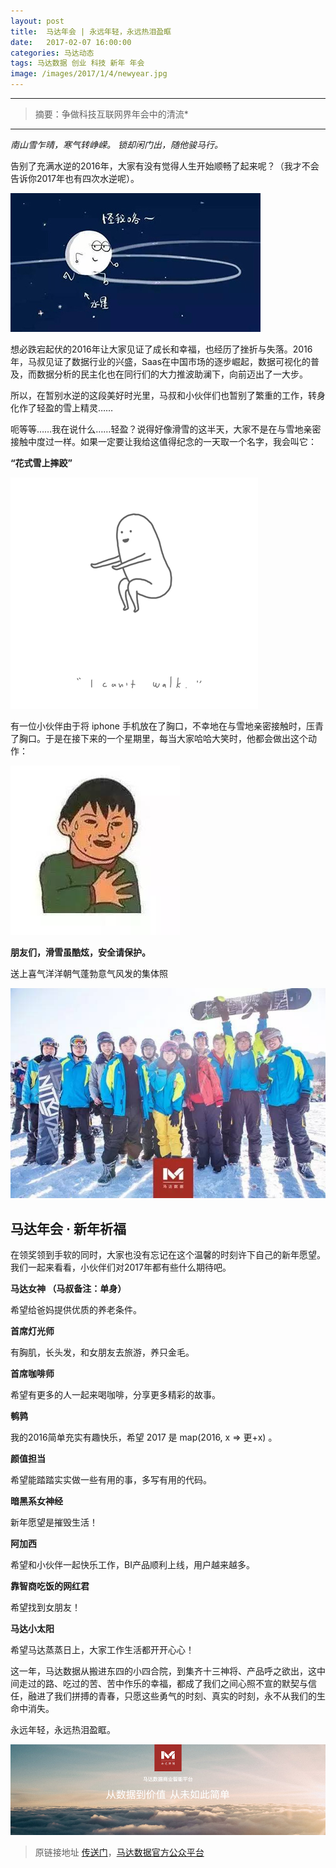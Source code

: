 ```yaml
---
layout: post
title:  马达年会 | 永远年轻，永远热泪盈眶
date:   2017-02-07 16:00:00
categories: 马达动态
tags: 马达数据 创业 科技 新年 年会 
image: /images/2017/1/4/newyear.jpg
---
```


---------
>摘要：争做科技互联网界年会中的清流*

--------


*南山雪乍晴，寒气转峥嵘。*
*锁却闲门出，随他骏马行。*


告别了充满水逆的2016年，大家有没有觉得人生开始顺畅了起来呢？（我才不会告诉你2017年也有四次水逆呢）。

![alt text](/images/2017/2/6/1.jpeg)

想必跌宕起伏的2016年让大家见证了成长和幸福，也经历了挫折与失落。2016年，马叔见证了数据行业的兴盛，Saas在中国市场的逐步崛起，数据可视化的普及，而数据分析的民主化也在同行们的大力推波助澜下，向前迈出了一大步。

所以，在暂别水逆的这段美好时光里，马叔和小伙伴们也暂别了繁重的工作，转身化作了轻盈的雪上精灵……

呃等等……我在说什么……轻盈？说得好像滑雪的这半天，大家不是在与雪地亲密接触中度过一样。如果一定要让我给这值得纪念的一天取一个名字，我会叫它：

**“花式雪上摔跤”**


![alt text](/images/2017/2/6/2.gif)


有一位小伙伴由于将 iphone 手机放在了胸口，不幸地在与雪地亲密接触时，压青了胸口。于是在接下来的一个星期里，每当大家哈哈大笑时，他都会做出这个动作：

![alt text](/images/2017/2/6/3.jpeg)


**朋友们，滑雪虽酷炫，安全请保护。**


送上喜气洋洋朝气蓬勃意气风发的集体照


![alt text](/images/2017/2/6/4.jpeg)


## 马达年会 · 新年祈福

在领奖领到手软的同时，大家也没有忘记在这个温馨的时刻许下自己的新年愿望。我们一起来看看，小伙伴们对2017年都有些什么期待吧。


**马达女神 （马叔备注：单身）**

希望给爸妈提供优质的养老条件。


**首席灯光师**

有胸肌，长头发，和女朋友去旅游，养只金毛。


**首席咖啡师**

希望有更多的人一起来喝咖啡，分享更多精彩的故事。


**鹌鹑**

我的2016简单充实有趣快乐，希望 2017 是 map(2016, x => 更+x) 。


**颜值担当**

希望能踏踏实实做一些有用的事，多写有用的代码。


**暗黑系女神经**

新年愿望是摧毁生活！


**阿加西**

希望和小伙伴一起快乐工作，BI产品顺利上线，用户越来越多。


**靠智商吃饭的网红君**

希望找到女朋友！


**马达小太阳**

希望马达蒸蒸日上，大家工作生活都开开心心！


这一年，马达数据从搬进东四的小四合院，到集齐十三神将、产品呼之欲出，这中间走过的路、吃过的苦、苦中作乐的幸福，都成了我们之间心照不宣的默契与信任，融进了我们拼搏的青春，只愿这些勇气的时刻、真实的时刻，永不从我们的生命中消失。


永远年轻，永远热泪盈眶。


![alt text](/images/2017/2/6/5.jpg)


> 原链接地址 [传送门](http://chuansong.me/n/1501593852948)，[马达数据官方公众平台](http://mp.weixin.qq.com/s/c7dW1CG72b8VUfORVXN_LA)